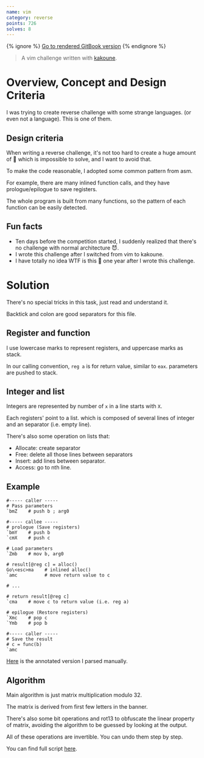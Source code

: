 ```yaml
---
name: vim
category: reverse
points: 726
solves: 8
---
```


{% ignore %}
[Go to rendered GitBook version](https://sasdf.cf/ctf/)
{% endignore %}

> A vim challenge written with [kakoune](https://kakoune.org/).


# Overview, Concept and Design Criteria
I was trying to create reverse challenge with some strange languages. (or even not a language).
This is one of them.

## Design criteria
When writing a reverse challenge,
it's not too hard to create a huge amount of 💩 which is impossible to solve,
and I want to avoid that.

To make the code reasonable,
I adopted some common pattern from asm.

For example, there are many inlined function calls, and they have prologue/epilogue to save registers.

The whole program is built from many functions, so the pattern of each function can be easily detected.

## Fun facts
* Ten days before the competition started, I suddenly realized that there's no challenge with normal architecture 😈.
* I wrote this challenge after I switched from vim to kakoune.
* I have totally no idea WTF is this 💩 one year after I wrote this challenge.


# Solution
There's no special tricks in this task,
just read and understand it.

Backtick and colon are good separators for this file.


## Register and function
I use lowercase marks to represent registers, 
and uppercase marks as stack.

In our calling convention,
`reg a` is for return value, similar to `eax`.
parameters are pushed to stack.


## Integer and list
Integers are represented by number of `x` in a line starts with `X`.

Each registers' point to a list.
which is composed of several lines of integer and an separator (i.e. empty line).

There's also some operation on lists that:
* Allocate: create separator
* Free: delete all those lines between separators
* Insert: add lines between separator.
* Access: go to nth line.


## Example
```
#----- caller -----
# Pass parameters
`bmZ    # push b ; arg0

#----- callee -----
# prologue (Save registers)
`bmY    # push b
`cmX    # push c

# Load parameters
`Zmb    # mov b, arg0

# result[@reg c] = alloc()
Go\<esc>ma    # inlined alloc()
`amc          # move return value to c

# ...

# return result[@reg c]
`cma    # move c to return value (i.e. reg a)

# epilogue (Restore registers)
`Xmc    # pop c
`Ymb    # pop b

#----- caller -----
# Save the result
# c = func(b)
`amc
```

[Here]([_files/solution/annotated.vim])
is the annotated version I parsed manually.


## Algorithm
Main algorithm is just matrix multiplication modulo 32.

The matrix is derived from first few letters in the banner.

There's also some bit operations and rot13 to obfuscate the linear property of matrix,
avoiding the algorithm to be guessed by looking at the output.

All of these operations are invertible.
You can undo them step by step.

You can find full script [here]([_files/solution/solve.py]).
